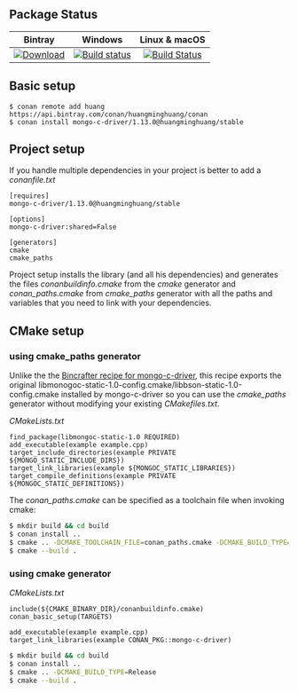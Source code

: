 ## Package Status

| Bintray | Windows | Linux & macOS |
|:--------:|:---------:|:-----------------:|
|[![Download](https://api.bintray.com/packages/huangminghuang/conan/mongo-c-driver%3Ahuangminghuang/images/download.svg) ](https://bintray.com/huangminghuang/conan/mongo-c-driver%3Ahuangminghuang/_latestVersion)|[![Build status](https://ci.appveyor.com/api/projects/status/github/huangminghuang/conan-mongo-c-driver?svg=true)](https://ci.appveyor.com/project/huangminghuang/conan-mongo-c-driver)|[![Build Status](https://travis-ci.com/huangminghuang/conan-mongo-c-driver.svg?branch=master)](https://travis-ci.com/huangminghuang/conan-mongo-c-driver)|


## Basic setup

    $ conan remote add huang https://api.bintray.com/conan/huangminghuang/conan 
    $ conan install mongo-c-driver/1.13.0@huangminghuang/stable
    
## Project setup

If you handle multiple dependencies in your project is better to add a *conanfile.txt*
    
    [requires]
    mongo-c-driver/1.13.0@huangminghuang/stable

    [options]
    mongo-c-driver:shared=False
    
    [generators]
    cmake
    cmake_paths


Project setup installs the library (and all his dependencies) and generates the files *conanbuildinfo.cmake* from the *cmake* generator and *conan_paths.cmake* from *cmake_paths* generator with all the paths and variables that you need to link with your dependencies.

## CMake setup

### using cmake_paths generator
Unlike the the [Bincrafter recipe for mongo-c-driver](https://bintray.com/bincrafters/public-conan/mongo-c-driver%3Abincrafters/1.11.0%3Astable), this recipe exports the original libmonogoc-static-1.0-config.cmake/libbson-static-1.0-config.cmake installed by mongo-c-driver so you can use the *cmake_paths* generator without modifying your existing *CMakefiles.txt*.

*CMakeLists.txt*

    find_package(libmongoc-static-1.0 REQUIRED)
    add_executable(example example.cpp)
    target_include_directories(example PRIVATE ${MONGO_STATIC_INCLUDE_DIRS})
    target_link_libraries(example ${MONGOC_STATIC_LIBRARIES})
    target_compile_definitions(example PRIVATE ${MONGOC_STATIC_DEFINITIONS})
 

The *conan_paths.cmake* can be specified as a toolchain file when invoking cmake:

```bash
$ mkdir build && cd build
$ conan install ..
$ cmake .. -DCMAKE_TOOLCHAIN_FILE=conan_paths.cmake -DCMAKE_BUILD_TYPE=Release
$ cmake --build .
```

### using cmake generator

*CMakeLists.txt*

    include(${CMAKE_BINARY_DIR}/conanbuildinfo.cmake)
    conan_basic_setup(TARGETS)

    add_executable(example example.cpp)
    target_link_libraries(example CONAN_PKG::mongo-c-driver)
 
  
```bash
$ mkdir build && cd build
$ conan install ..
$ cmake .. -DCMAKE_BUILD_TYPE=Release
$ cmake --build .
```

